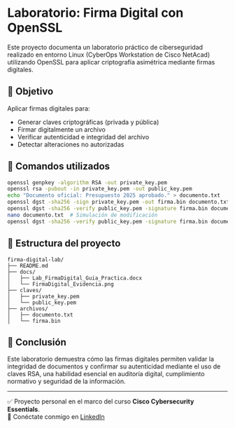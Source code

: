 # Laboratorio: Firma Digital con OpenSSL

Este proyecto documenta un laboratorio práctico de ciberseguridad realizado en entorno Linux (CyberOps Workstation de Cisco NetAcad) utilizando OpenSSL para aplicar criptografía asimétrica mediante firmas digitales.

## 🎯 Objetivo
Aplicar firmas digitales para:
- Generar claves criptográficas (privada y pública)
- Firmar digitalmente un archivo
- Verificar autenticidad e integridad del archivo
- Detectar alteraciones no autorizadas

## 🧪 Comandos utilizados

```bash
openssl genpkey -algorithm RSA -out private_key.pem
openssl rsa -pubout -in private_key.pem -out public_key.pem
echo "Documento oficial: Presupuesto 2025 aprobado." > documento.txt
openssl dgst -sha256 -sign private_key.pem -out firma.bin documento.txt
openssl dgst -sha256 -verify public_key.pem -signature firma.bin documento.txt
nano documento.txt  # Simulación de modificación
openssl dgst -sha256 -verify public_key.pem -signature firma.bin documento.txt
```

## 📁 Estructura del proyecto

```
firma-digital-lab/
├── README.md
├── docs/
│   ├── Lab_FirmaDigital_Guia_Practica.docx
│   └── FirmaDigital_Evidencia.png
├── claves/
│   ├── private_key.pem
│   └── public_key.pem
├── archivos/
│   ├── documento.txt
│   └── firma.bin
```

## 🔐 Conclusión
Este laboratorio demuestra cómo las firmas digitales permiten validar la integridad de documentos y confirmar su autenticidad mediante el uso de claves RSA, una habilidad esencial en auditoría digital, cumplimiento normativo y seguridad de la información.

---

✅ Proyecto personal en el marco del curso **Cisco Cybersecurity Essentials**.  
🔗 Conéctate conmigo en [LinkedIn](https://www.linkedin.com/in/tu-perfil)
